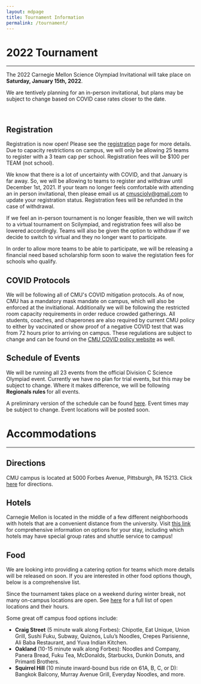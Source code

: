 ```yaml
---
layout: mdpage
title: Tournament Information
permalink: /tournament/
---
```


# 2022 Tournament
<hr>

<div class="row">

<div class="col">

<p>
The 2022 Carnegie Mellon Science Olympiad Invitational will take place on
<strong>Saturday, January 15th, 2022</strong>.
</p>

<p>
We are tentively planning for an in-person invitational, but plans may be
subject to change based on COVID case rates closer to the date. 
</p>

<br>

<h2>Registration</h2>

<p>
Registration is now open! Please see the <a href="/registration">registration</a> page for more details. Due to capacity 
restrictions on campus, we will only be allowing 25 teams to register with
a 3 team cap per school. Registration fees will be $100 per TEAM (not school). 
</p>

<p> 
We know that there is a lot of uncertainty with COVID, and that January is far away. So, we 
will be allowing to teams to register and withdraw until December 1st, 2021. If 
your team no longer feels comfortable with attending an in person invitational, 
then please email us at <a href="mailto:cmuscioly@gmail.com">cmuscioly@gmail.com</a> to update your registration status. 
Registration fees will be refunded in the case of withdrawal.
</p>
<p>
If we feel an in-person tournament is no longer feasible, then we will switch to 
a virtual tournament on Scilympiad, and registration fees will also be lowered 
accordingly. Teams will also be given the option to withdraw if we decide to 
switch to virtual and they no longer want to participate.  
</p>

<p>
In order to allow more teams to be able to participate, we will be releasing a financial need
based scholarship form soon to waive the registation fees for schools who qualify.
</p>

<h2>COVID Protocols</h2>
<p>
We will be following all of CMU's COVID mitigation protocols. As of now, CMU has a mandatory
mask mandate on campus, which will also be enforced at the invitiational. Additionally we will be following the
restricted room capacity requirements in order reduce crowded gatherings. All students, coaches, and chaperones are also required by current CMU policy to either by vaccinated or show proof of a negative COVID test that was from 72 hours prior to arriving on campus. These regulations are subject to change and can be found on the <a href="https://www.cmu.edu/coronavirus/faqs/visitors.html">CMU COVID policy website</a> as well.
</p>

<h2>Schedule of Events</h2>

<p>
We will be running all 23 events from the official Division C Science Olympiad event. 
Currently we have no plan for trial events, but this may be subject to change. 
Where it makes difference, we will be following <strong> Regionals rules </strong> for all events.
</p>
<p>
A preliminary version of the schedule can be found <a href="https://docs.google.com/spreadsheets/d/1bV0PSX7svyK5UF2TvsRwgtxY0HMLlVw5np0gDxfFBO4/edit?usp=sharing" target="_blank">here</a>. Event times may be subject to change. Event locations will be posted soon. 
</p>

</div> <!-- .col -->
</div> <!-- .row -->

# Accommodations
<hr>

## Directions

CMU campus is located at 5000 Forbes Avenue, Pittsburgh, PA 15213. Click <a href="https://www.google.com/maps?saddr=My+Location&daddr=Carnegie+Mellon+University" target="_blank">here</a> for directions.

## Hotels

Carnegie Mellon is located in the middle of a few different neighborhoods with hotels that are a convenient distance from the university. Visit <a href="https://www.cmu.edu/parents/events/travel-and-hotels.html" target="_blank">this link</a> for comprehensive information on options for your stay, including which hotels may have special group rates and shuttle service to campus!

## Food

We are looking into providing a catering option for teams which more details will be released on soon.
If you are interested in other food options though, below is a comprehensive list. 

Since the tournament takes place on a weekend during winter break, not many on-campus locations are open. See <a href="https://apps.studentaffairs.cmu.edu/dining/conceptinfo/?page=listConceptsGrid&startDate=01%2F12%2F2019&searchLength=1&Search=&Locations=21&Locations=2&Locations=18&Locations=5&Locations=1&Locations=22&Locations=25&Locations=24&Locations=23&Locations=19&Locations=20&Locations=15&Locations=27&Locations=26&Locations=28&Locations=17" target="_blank">here</a> for a full list of open locations and their hours.

Some great off campus food options include:

- **Craig Street** (5 minute walk along Forbes): Chipotle, Eat Unique, Union Grill, Sushi Fuku, Subway, Quiznos, Lulu’s Noodles, Crepes Parisienne, Ali Baba Restaurant, and Yuva Indian Kitchen.
- **Oakland** (10-15 minute walk along Forbes): Noodles and Company, Panera Bread, Fuku Tea, McDonalds, Starbucks, Dunkin Donuts, and Primanti Brothers.
- **Squirrel Hill** (10 minute inward-bound bus ride on 61A, B, C, or D):  Bangkok Balcony, Murray Avenue Grill, Everyday Noodles, and more.

